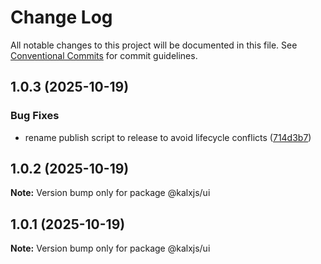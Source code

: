# Change Log

All notable changes to this project will be documented in this file.
See [Conventional Commits](https://conventionalcommits.org) for commit guidelines.

## 1.0.3 (2025-10-19)

### Bug Fixes

- rename publish script to release to avoid lifecycle conflicts ([714d3b7](https://github.com/Odeneho-Calculus/kalxjs/commit/714d3b77f043fdd0713b8198147a013c3f6e1c07))

## 1.0.2 (2025-10-19)

**Note:** Version bump only for package @kalxjs/ui

## 1.0.1 (2025-10-19)

**Note:** Version bump only for package @kalxjs/ui

